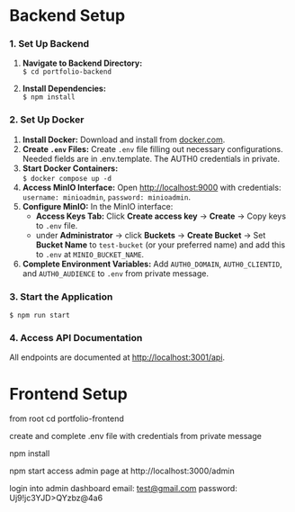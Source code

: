 # Backend Setup
### 1. Set Up Backend
1. **Navigate to Backend Directory:**  
   `$ cd portfolio-backend`
   
2. **Install Dependencies:**  
   `$ npm install`

### 2. Set Up Docker
1. **Install Docker:** Download and install from [docker.com](https://www.docker.com/).
2. **Create `.env` Files:** Create `.env` file filling out necessary configurations. Needed fields are in .env.template. The AUTH0 credentials in private.
3. **Start Docker Containers:**  
   `$ docker compose up -d`
4. **Access MinIO Interface:** Open [http://localhost:9000](http://localhost:9000) with credentials: `username: minioadmin`, `password: minioadmin`.
5. **Configure MinIO:** In the MinIO interface:
   - **Access Keys Tab:** Click **Create access key** -> **Create** -> Copy keys to `.env` file.
   - under **Administrator** -> click **Buckets** -> **Create Bucket** -> Set **Bucket Name** to `test-bucket` (or your preferred name) and add this to `.env` at `MINIO_BUCKET_NAME`.
6. **Complete Environment Variables:** Add `AUTH0_DOMAIN`, `AUTH0_CLIENTID`, and `AUTH0_AUDIENCE` to `.env` from private message.

### 3. Start the Application  
   `$ npm run start`

### 4. Access API Documentation  
All endpoints are documented at [http://localhost:3001/api](http://localhost:3001/api).




# Frontend Setup
from root 
cd portfolio-frontend

create and complete .env file with credentials from private message

npm install



npm start
access admin page at http://localhost:3000/admin

login into admin dashboard
        email:     test@gmail.com
        password:  Uj9!jc3YJD>QYzbz@4a6
